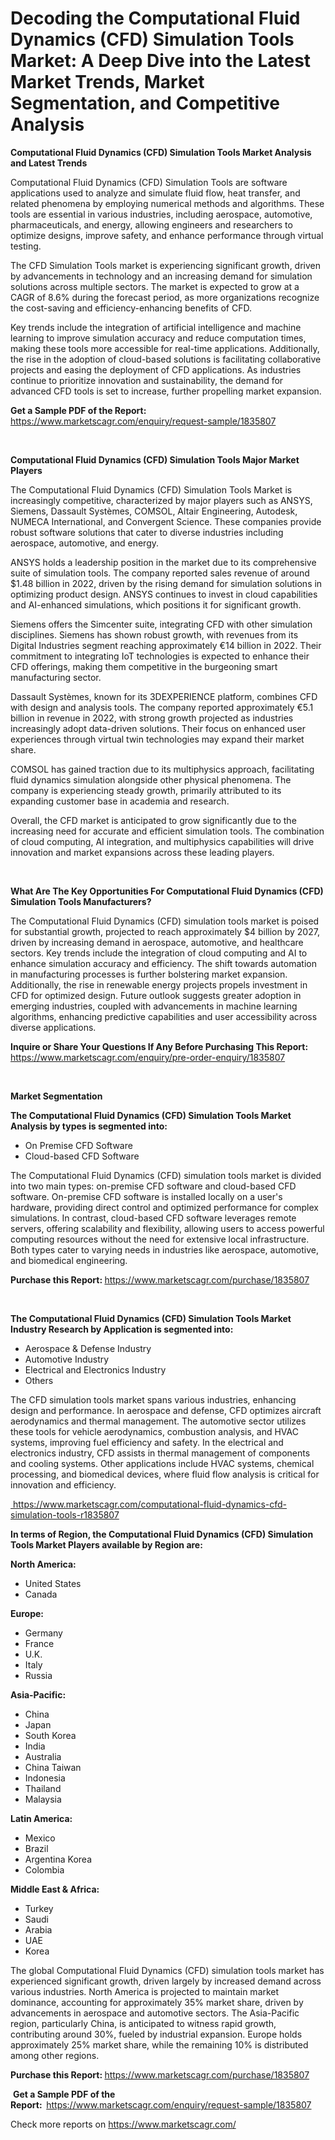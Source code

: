 <p><h1>Decoding the Computational Fluid Dynamics (CFD) Simulation Tools Market: A Deep Dive into the Latest Market Trends, Market Segmentation, and Competitive Analysis</h1></p><p><strong>Computational Fluid Dynamics (CFD) Simulation Tools Market Analysis and Latest Trends</strong></p>
<p><p>Computational Fluid Dynamics (CFD) Simulation Tools are software applications used to analyze and simulate fluid flow, heat transfer, and related phenomena by employing numerical methods and algorithms. These tools are essential in various industries, including aerospace, automotive, pharmaceuticals, and energy, allowing engineers and researchers to optimize designs, improve safety, and enhance performance through virtual testing.</p><p>The CFD Simulation Tools market is experiencing significant growth, driven by advancements in technology and an increasing demand for simulation solutions across multiple sectors. The market is expected to grow at a CAGR of 8.6% during the forecast period, as more organizations recognize the cost-saving and efficiency-enhancing benefits of CFD. </p><p>Key trends include the integration of artificial intelligence and machine learning to improve simulation accuracy and reduce computation times, making these tools more accessible for real-time applications. Additionally, the rise in the adoption of cloud-based solutions is facilitating collaborative projects and easing the deployment of CFD applications. As industries continue to prioritize innovation and sustainability, the demand for advanced CFD tools is set to increase, further propelling market expansion.</p></p>
<p><strong>Get a Sample PDF of the Report:&nbsp;</strong> <a href="https://www.marketscagr.com/enquiry/request-sample/1835807?utm_campaign=1949&utm_medium=2&utm_source=Github&utm_content=ia&utm_term=31122024&utm_id=computational-fluid-dynamics-cfd-simulation-tools">https://www.marketscagr.com/enquiry/request-sample/1835807</a></p>
<p>&nbsp;</p>
<p><strong>Computational Fluid Dynamics (CFD) Simulation Tools Major Market Players</strong></p>
<p><p>The Computational Fluid Dynamics (CFD) Simulation Tools Market is increasingly competitive, characterized by major players such as ANSYS, Siemens, Dassault Systèmes, COMSOL, Altair Engineering, Autodesk, NUMECA International, and Convergent Science. These companies provide robust software solutions that cater to diverse industries including aerospace, automotive, and energy.</p><p>ANSYS holds a leadership position in the market due to its comprehensive suite of simulation tools. The company reported sales revenue of around $1.48 billion in 2022, driven by the rising demand for simulation solutions in optimizing product design. ANSYS continues to invest in cloud capabilities and AI-enhanced simulations, which positions it for significant growth.</p><p>Siemens offers the Simcenter suite, integrating CFD with other simulation disciplines. Siemens has shown robust growth, with revenues from its Digital Industries segment reaching approximately €14 billion in 2022. Their commitment to integrating IoT technologies is expected to enhance their CFD offerings, making them competitive in the burgeoning smart manufacturing sector.</p><p>Dassault Systèmes, known for its 3DEXPERIENCE platform, combines CFD with design and analysis tools. The company reported approximately €5.1 billion in revenue in 2022, with strong growth projected as industries increasingly adopt data-driven solutions. Their focus on enhanced user experiences through virtual twin technologies may expand their market share.</p><p>COMSOL has gained traction due to its multiphysics approach, facilitating fluid dynamics simulation alongside other physical phenomena. The company is experiencing steady growth, primarily attributed to its expanding customer base in academia and research.</p><p>Overall, the CFD market is anticipated to grow significantly due to the increasing need for accurate and efficient simulation tools. The combination of cloud computing, AI integration, and multiphysics capabilities will drive innovation and market expansions across these leading players.</p></p>
<p>&nbsp;</p>
<p><strong>What Are The Key Opportunities For Computational Fluid Dynamics (CFD) Simulation Tools Manufacturers?</strong></p>
<p><p>The Computational Fluid Dynamics (CFD) simulation tools market is poised for substantial growth, projected to reach approximately $4 billion by 2027, driven by increasing demand in aerospace, automotive, and healthcare sectors. Key trends include the integration of cloud computing and AI to enhance simulation accuracy and efficiency. The shift towards automation in manufacturing processes is further bolstering market expansion. Additionally, the rise in renewable energy projects propels investment in CFD for optimized design. Future outlook suggests greater adoption in emerging industries, coupled with advancements in machine learning algorithms, enhancing predictive capabilities and user accessibility across diverse applications.</p></p>
<p><strong>Inquire or Share Your Questions If Any Before Purchasing This Report:</strong> <a href="https://www.marketscagr.com/enquiry/pre-order-enquiry/1835807?utm_campaign=1949&utm_medium=2&utm_source=Github&utm_content=ia&utm_term=31122024&utm_id=computational-fluid-dynamics-cfd-simulation-tools">https://www.marketscagr.com/enquiry/pre-order-enquiry/1835807</a></p>
<p>&nbsp;</p>
<p><strong>Market Segmentation</strong></p>
<p><strong>The Computational Fluid Dynamics (CFD) Simulation Tools Market Analysis by types is segmented into:</strong></p>
<p><ul><li>On Premise CFD Software</li><li>Cloud-based CFD Software</li></ul></p>
<p><p>The Computational Fluid Dynamics (CFD) simulation tools market is divided into two main types: on-premise CFD software and cloud-based CFD software. On-premise CFD software is installed locally on a user's hardware, providing direct control and optimized performance for complex simulations. In contrast, cloud-based CFD software leverages remote servers, offering scalability and flexibility, allowing users to access powerful computing resources without the need for extensive local infrastructure. Both types cater to varying needs in industries like aerospace, automotive, and biomedical engineering.</p></p>
<p><strong>Purchase this Report:&nbsp;</strong><a href="https://www.marketscagr.com/purchase/1835807?utm_campaign=1949&utm_medium=2&utm_source=Github&utm_content=ia&utm_term=31122024&utm_id=computational-fluid-dynamics-cfd-simulation-tools">https://www.marketscagr.com/purchase/1835807</a></p>
<p>&nbsp;</p>
<p><strong>The Computational Fluid Dynamics (CFD) Simulation Tools Market Industry Research by Application is segmented into:</strong></p>
<p><ul><li>Aerospace & Defense Industry</li><li>Automotive Industry</li><li>Electrical and Electronics Industry</li><li>Others</li></ul></p>
<p><p>The CFD simulation tools market spans various industries, enhancing design and performance. In aerospace and defense, CFD optimizes aircraft aerodynamics and thermal management. The automotive sector utilizes these tools for vehicle aerodynamics, combustion analysis, and HVAC systems, improving fuel efficiency and safety. In the electrical and electronics industry, CFD assists in thermal management of components and cooling systems. Other applications include HVAC systems, chemical processing, and biomedical devices, where fluid flow analysis is critical for innovation and efficiency.</p></p>
<p><a href="https://www.marketscagr.com/computational-fluid-dynamics-cfd-simulation-tools-r1835807?utm_campaign=1949&utm_medium=2&utm_source=Github&utm_content=ia&utm_term=31122024&utm_id=computational-fluid-dynamics-cfd-simulation-tools">&nbsp;https://www.marketscagr.com/computational-fluid-dynamics-cfd-simulation-tools-r1835807</a></p>
<p><strong>In terms of Region, the Computational Fluid Dynamics (CFD) Simulation Tools Market Players available by Region are:</strong></p>
<p>
    <p> <strong> North America: </strong>
        <ul>
            <li>United States</li>
            <li>Canada</li>
        </ul>
        </p> 
    <p> <strong> Europe: </strong>
        <ul>
            <li>Germany</li>
            <li>France</li>
            <li>U.K.</li>
            <li>Italy</li>
            <li>Russia</li>
        </ul>
        </p> 
    <p> <strong> Asia-Pacific: </strong>
        <ul>
            <li>China</li>
            <li>Japan</li>
            <li>South Korea</li>
            <li>India</li>
            <li>Australia</li>
            <li>China Taiwan</li>
            <li>Indonesia</li>
            <li>Thailand</li>
            <li>Malaysia</li>
        </ul>
        </p> 
    <p> <strong> Latin America: </strong>
        <ul>
            <li>Mexico</li>
            <li>Brazil</li>
            <li>Argentina Korea</li>
            <li>Colombia</li>
        </ul>
        </p> 
    <p> <strong> Middle East & Africa: </strong>
        <ul>
            <li>Turkey</li>
            <li>Saudi</li>
            <li>Arabia</li>
            <li>UAE</li>
            <li>Korea</li>
        </ul>
    </p>
    </p>
<p><p>The global Computational Fluid Dynamics (CFD) simulation tools market has experienced significant growth, driven largely by increased demand across various industries. North America is projected to maintain market dominance, accounting for approximately 35% market share, driven by advancements in aerospace and automotive sectors. The Asia-Pacific region, particularly China, is anticipated to witness rapid growth, contributing around 30%, fueled by industrial expansion. Europe holds approximately 25% market share, while the remaining 10% is distributed among other regions.</p></p>
<p><strong>Purchase this Report: </strong><a href="https://www.marketscagr.com/purchase/1835807?utm_campaign=1949&utm_medium=2&utm_source=Github&utm_content=ia&utm_term=31122024&utm_id=computational-fluid-dynamics-cfd-simulation-tools">https://www.marketscagr.com/purchase/1835807</a></p>
<p>&nbsp;<strong>Get a Sample PDF of the Report:&nbsp;&nbsp;</strong><a href="https://www.marketscagr.com/enquiry/request-sample/1835807?utm_campaign=1949&utm_medium=2&utm_source=Github&utm_content=ia&utm_term=31122024&utm_id=computational-fluid-dynamics-cfd-simulation-tools">https://www.marketscagr.com/enquiry/request-sample/1835807</a></p>
<p><strong></strong></p>
<p>Check more reports on <a href="https://www.marketscagr.com/?utm_campaign=1949&utm_medium=2&utm_source=Github&utm_content=ia&utm_term=31122024&utm_id=computational-fluid-dynamics-cfd-simulation-tools">https://www.marketscagr.com/</a></p>